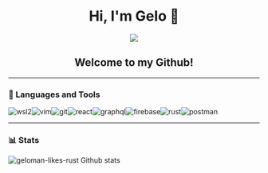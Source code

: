 <h1 align="center">Hi, I'm Gelo 🥨</h1>

<p align="center">
  <img src="https://media.tenor.com/Z6gmDPeM6dgAAAAM/dance-moves.gif">
</p>

<h2 align="center">Welcome to my Github!</h2>

---

### 🧰 Languages and Tools

![wsl2](https://img.shields.io/badge/-wsl2-dd4814?&style=for-the-badge&logo=ubuntu&logoColor=white)![vim](https://img.shields.io/badge/-vim-darkgreen?&style=for-the-badge&logo=vim&logoColor=black)![git](https://img.shields.io/badge/-git-F1502F?&style=for-the-badge&logo=git&logoColor=white)![react](https://img.shields.io/badge/-React-3399FF?&style=for-the-badge&logo=react&logoColor=white)![graphql](https://img.shields.io/badge/-graphql-e535ab?&style=for-the-badge&logo=graphql&logoColor=white)![firebase](https://img.shields.io/badge/-Firebase-4c8bf5?&style=for-the-badge&&logo=firebase&logoColor=ffca28)![rust](https://img.shields.io/badge/-rust-2C384A?&style=for-the-badge&logo=rust&logoColor=white)![postman](https://img.shields.io/badge/-postman-EF5B25?&style=for-the-badge&&logo=postman&logoColor=white)

---

### 📊 Stats

![geloman-likes-rust Github stats](https://github-readme-stats.vercel.app/api?username=geloman-likes-rust&show_icons=true&theme=gruvbox)
